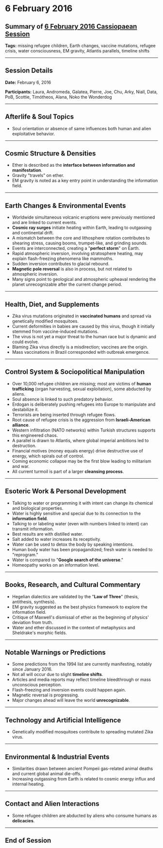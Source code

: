 # 6 February 2016

## Summary of [6 February 2016 Cassiopaean Session](https://cassiopaea.org/forum/threads/session-6-february-2016.40874/#post-631601)

**Tags:** missing refugee children, Earth changes, vaccine mutations, refugee crisis, water consciousness, EM gravity, Atlantis parallels, timeline shifts

---

## Session Details

**Date:** February 6, 2016

**Participants:** Laura, Andromeda, Galatea, Pierre, Joe, Chu, Arky, Niall, Data, PoB, Scottie, Timótheos, Alana, Noko the Wonderdog

---

## Afterlife & Soul Topics

- Soul orientation or absence of same influences both human and alien exploitative behavior.

---

## Cosmic Structure & Densities

- Ether is described as the **interface between information and manifestation**.
- Gravity "travels" on ether.
- EM gravity is noted as a key entry point in understanding the information field.

---

## Earth Changes & Environmental Events

- Worldwide simultaneous volcanic eruptions were previously mentioned and are linked to current events.
- **Cosmic ray surges** initiate heating within Earth, leading to outgassing and continental drift.
- A mismatch between the core and lithosphere rotation contributes to shearing stress, causing booms, trumpet-like, and grinding sounds.
- Events are interconnected, creating a "**perfect storm**" on Earth.
- Rapid atmospheric inversion, involving stratosphere heating, may explain flash-freezing phenomena like mammoths.
- Sudden inversion contributes to glacial rebound.
- **Magnetic pole reversal** is also in process, but not related to atmospheric inversion.
- Many signs point to geological and atmospheric upheaval rendering the planet unrecognizable after the current change period.

---

## Health, Diet, and Supplements

- Zika virus mutations originated in **vaccinated humans** and spread via genetically modified mosquitoes.
- Current deformities in babies are caused by this virus, though it initially stemmed from vaccine-induced mutations.
- The virus is not yet a major threat to the human race but is dynamic and could evolve.
- Blaming Zika virus directly is a misdirection; vaccines are the origin.
- Mass vaccinations in Brazil corresponded with outbreak emergence.

---

## Control System & Sociopolitical Manipulation

- Over 10,000 refugee children are missing; most are victims of **human trafficking** (organ harvesting, sexual exploitation), some abducted by aliens.
- Soul absence is linked to such predatory behavior.
- Erdogan is deliberately pushing refugees into Europe to manipulate and destabilize it.
- Terrorists are being inserted through refugee flows.
- Root cause of refugee crisis is the aggression from **Israeli-American alliance**.
- Western infiltration (NATO networks) within Turkish structures supports this engineered chaos.
- A parallel is drawn to Atlantis, where global imperial ambitions led to destruction.
- Financial motives (money equals energy) drive destructive use of energy, which spirals out of control.
- Coming economic collapse may be the first blow leading to militarism and war.
- All current turmoil is part of a larger **cleansing process**.

---

## Esoteric Work & Personal Development

- Talking to water or programming it with intent can change its chemical and biological properties.
- Water is highly sensitive and special due to its connection to the **information field**.
- Talking to or labeling water (even with numbers linked to intent) can transmit information.
- Best results are with distilled water.
- Salt added to water increases its receptivity.
- Water can be used to detox the body by speaking intentions.
- Human body water has been propagandized; fresh water is needed to "reprogram."
- Water is compared to "**Google search of the universe**."
- Homeopathy works on an information level.

---

## Books, Research, and Cultural Commentary

- Hegelian dialectics are validated by the "**Law of Three**" (thesis, antithesis, synthesis).
- EM gravity suggested as the best physics framework to explore the information field.
- Critique of Maxwell's dismissal of ether as the beginning of physics' deviation from truth.
- Water and ether discussed in the context of metaphysics and Sheldrake's morphic fields.

---

## Notable Warnings or Predictions

- Some predictions from the 1994 list are currently manifesting, notably since January 2016.
- Not all will occur due to slight **timeline shifts**.
- Articles and media reports may reflect timeline bleedthrough or mass unconscious perception.
- Flash-freezing and inversion events could happen again.
- Magnetic reversal is progressing.
- Major changes ahead will leave the world **unrecognizable**.

---

## Technology and Artificial Intelligence

- Genetically modified mosquitoes contribute to spreading mutated Zika virus.

---

## Environmental & Industrial Events

- Similarities drawn between ancient Pompeii gas-related animal deaths and current global animal die-offs.
- Increasing outgassing from Earth is related to cosmic energy influx and internal heating.

---

## Contact and Alien Interactions

- Some refugee children are abducted by aliens who consume humans as **delicacies**.

---

## End of Session